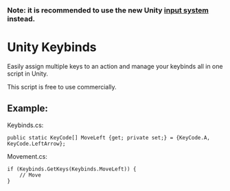 ### Note: it is recommended to use the new Unity [input system](https://learn.unity.com/project/using-the-input-system-in-unity) instead.

# Unity Keybinds

Easily assign multiple keys to an action and manage your keybinds all in one script in Unity.

This script is free to use commercially.

## Example:

Keybinds.cs:
```
public static KeyCode[] MoveLeft {get; private set;} = {KeyCode.A, KeyCode.LeftArrow};
```

Movement.cs:
```
if (Keybinds.GetKeys(Keybinds.MoveLeft)) {
    // Move
}
```
